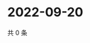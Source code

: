 # 2022-09-20

共 0 条

<!-- BEGIN WEIBO -->
<!-- 最后更新时间 Tue Sep 20 2022 06:01:02 GMT+0800 (China Standard Time) -->

<!-- END WEIBO -->
